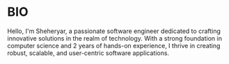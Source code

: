 # BIO
Hello, I'm Sheheryar, a passionate software engineer dedicated to crafting innovative solutions in the realm of technology. With a strong foundation in computer science and 2 years of hands-on experience, I thrive in creating robust, scalable, and user-centric software applications.
